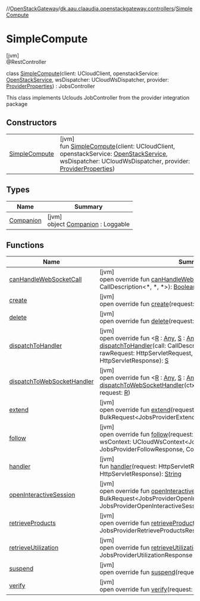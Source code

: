 //[OpenStackGateway](../../../index.md)/[dk.aau.claaudia.openstackgateway.controllers](../index.md)/[SimpleCompute](index.md)

# SimpleCompute

[jvm]\
@RestController

class [SimpleCompute](index.md)(client: UCloudClient, openstackService: [OpenStackService](../../dk.aau.claaudia.openstackgateway.services/-open-stack-service/index.md), wsDispatcher: UCloudWsDispatcher, provider: [ProviderProperties](../../dk.aau.claaudia.openstackgateway.config/-provider-properties/index.md)) : JobsController

This class implements Uclouds JobController from the provider integration package

## Constructors

| | |
|---|---|
| [SimpleCompute](-simple-compute.md) | [jvm]<br>fun [SimpleCompute](-simple-compute.md)(client: UCloudClient, openstackService: [OpenStackService](../../dk.aau.claaudia.openstackgateway.services/-open-stack-service/index.md), wsDispatcher: UCloudWsDispatcher, provider: [ProviderProperties](../../dk.aau.claaudia.openstackgateway.config/-provider-properties/index.md)) |

## Types

| Name | Summary |
|---|---|
| [Companion](-companion/index.md) | [jvm]<br>object [Companion](-companion/index.md) : Loggable |

## Functions

| Name | Summary |
|---|---|
| [canHandleWebSocketCall](index.md#-806668799%2FFunctions%2F-1216412040) | [jvm]<br>open override fun [canHandleWebSocketCall](index.md#-806668799%2FFunctions%2F-1216412040)(call: CallDescription&lt;*, *, *&gt;): [Boolean](https://kotlinlang.org/api/latest/jvm/stdlib/kotlin/-boolean/index.html) |
| [create](create.md) | [jvm]<br>open override fun [create](create.md)(request: BulkRequest&lt;Job&gt;) |
| [delete](delete.md) | [jvm]<br>open override fun [delete](delete.md)(request: BulkRequest&lt;Job&gt;) |
| [dispatchToHandler](index.md#2087156498%2FFunctions%2F-1216412040) | [jvm]<br>open override fun &lt;[R](index.md#2087156498%2FFunctions%2F-1216412040) : [Any](https://kotlinlang.org/api/latest/jvm/stdlib/kotlin/-any/index.html), [S](index.md#2087156498%2FFunctions%2F-1216412040) : [Any](https://kotlinlang.org/api/latest/jvm/stdlib/kotlin/-any/index.html), [E](index.md#2087156498%2FFunctions%2F-1216412040) : [Any](https://kotlinlang.org/api/latest/jvm/stdlib/kotlin/-any/index.html)&gt; [dispatchToHandler](index.md#2087156498%2FFunctions%2F-1216412040)(call: CallDescription&lt;[R](index.md#2087156498%2FFunctions%2F-1216412040), [S](index.md#2087156498%2FFunctions%2F-1216412040), [E](index.md#2087156498%2FFunctions%2F-1216412040)&gt;, request: [R](index.md#2087156498%2FFunctions%2F-1216412040), rawRequest: HttpServletRequest, rawResponse: HttpServletResponse): [S](index.md#2087156498%2FFunctions%2F-1216412040) |
| [dispatchToWebSocketHandler](index.md#-976524103%2FFunctions%2F-1216412040) | [jvm]<br>open override fun &lt;[R](index.md#-976524103%2FFunctions%2F-1216412040) : [Any](https://kotlinlang.org/api/latest/jvm/stdlib/kotlin/-any/index.html), [S](index.md#-976524103%2FFunctions%2F-1216412040) : [Any](https://kotlinlang.org/api/latest/jvm/stdlib/kotlin/-any/index.html), [E](index.md#-976524103%2FFunctions%2F-1216412040) : [Any](https://kotlinlang.org/api/latest/jvm/stdlib/kotlin/-any/index.html)&gt; [dispatchToWebSocketHandler](index.md#-976524103%2FFunctions%2F-1216412040)(ctx: UCloudWsContext&lt;[R](index.md#-976524103%2FFunctions%2F-1216412040), [S](index.md#-976524103%2FFunctions%2F-1216412040), [E](index.md#-976524103%2FFunctions%2F-1216412040)&gt;, request: [R](index.md#-976524103%2FFunctions%2F-1216412040)) |
| [extend](extend.md) | [jvm]<br>open override fun [extend](extend.md)(request: BulkRequest&lt;JobsProviderExtendRequestItem&gt;) |
| [follow](follow.md) | [jvm]<br>open override fun [follow](follow.md)(request: JobsProviderFollowRequest, wsContext: UCloudWsContext&lt;JobsProviderFollowRequest, JobsProviderFollowResponse, CommonErrorMessage&gt;) |
| [handler](index.md#1373748360%2FFunctions%2F-1216412040) | [jvm]<br>fun [handler](index.md#1373748360%2FFunctions%2F-1216412040)(request: HttpServletRequest, response: HttpServletResponse): [String](https://kotlinlang.org/api/latest/jvm/stdlib/kotlin/-string/index.html) |
| [openInteractiveSession](open-interactive-session.md) | [jvm]<br>open override fun [openInteractiveSession](open-interactive-session.md)(request: BulkRequest&lt;JobsProviderOpenInteractiveSessionRequestItem&gt;): JobsProviderOpenInteractiveSessionResponse |
| [retrieveProducts](retrieve-products.md) | [jvm]<br>open override fun [retrieveProducts](retrieve-products.md)(request: [Unit](https://kotlinlang.org/api/latest/jvm/stdlib/kotlin/-unit/index.html)): JobsProviderRetrieveProductsResponse |
| [retrieveUtilization](retrieve-utilization.md) | [jvm]<br>open override fun [retrieveUtilization](retrieve-utilization.md)(request: [Unit](https://kotlinlang.org/api/latest/jvm/stdlib/kotlin/-unit/index.html)): JobsProviderUtilizationResponse |
| [suspend](suspend.md) | [jvm]<br>open override fun [suspend](suspend.md)(request: BulkRequest&lt;Job&gt;) |
| [verify](verify.md) | [jvm]<br>open override fun [verify](verify.md)(request: BulkRequest&lt;Job&gt;) |
